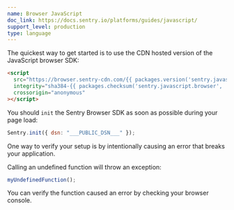 ```yaml
---
name: Browser JavaScript
doc_link: https://docs.sentry.io/platforms/guides/javascript/
support_level: production
type: language
---
```


The quickest way to get started is to use the CDN hosted version of the JavaScript browser SDK:

```html
<script
  src="https://browser.sentry-cdn.com/{{ packages.version('sentry.javascript.browser') }}/bundle.min.js"
  integrity="sha384-{{ packages.checksum('sentry.javascript.browser', 'bundle.min.js', 'sha384-base64') }}"
  crossorigin="anonymous"
></script>
```

You should `init` the Sentry Browser SDK as soon as possible during your page load:

```javascript
Sentry.init({ dsn: "___PUBLIC_DSN___" });
```

One way to verify your setup is by intentionally causing an error that breaks your application.

Calling an undefined function will throw an exception:

```js
myUndefinedFunction();
```

You can verify the function caused an error by checking your browser console.
